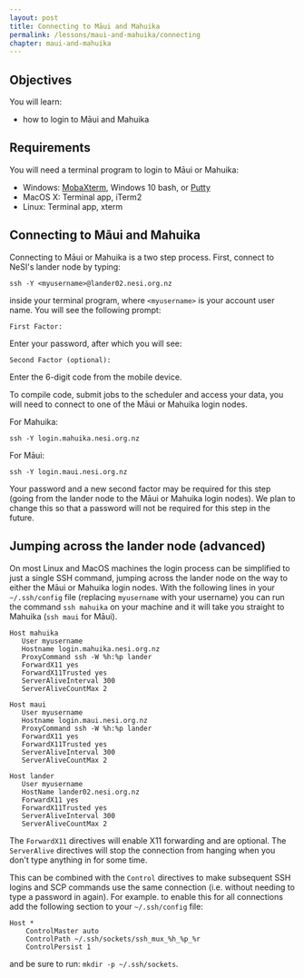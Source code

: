 ```yaml
---
layout: post
title: Connecting to Māui and Mahuika
permalink: /lessons/maui-and-mahuika/connecting
chapter: maui-and-mahuika
---
```


## Objectives

You will learn:

* how to login to Māui and Mahuika

## Requirements

You will need a terminal program to login to Māui or Mahuika:

- Windows: [MobaXterm](https://mobaxterm.mobatek.net/), Windows 10 bash, or [Putty](https://www.putty.org/)
- MacOS X: Terminal app, iTerm2
- Linux: Terminal app, xterm

## Connecting to Māui and Mahuika

Connecting to Māui or Mahuika is a two step process. First, connect to NeSI's lander node by typing:
```
ssh -Y <myusername>@lander02.nesi.org.nz
```
inside your terminal program, where `<myusername>` is your account user name. You will see the following prompt:
```
First Factor:
```
Enter your password, after which you will see:
```
Second Factor (optional):
```
Enter the 6-digit code from the mobile device. 

To compile code, submit jobs to the scheduler and access your data, you will need to connect to one of the Māui or Mahuika login nodes.

For Mahuika:
```
ssh -Y login.mahuika.nesi.org.nz
```

For Māui:
```
ssh -Y login.maui.nesi.org.nz
```

Your password and a new second factor may be required for this step (going from the lander node to the Māui or Mahuika login nodes). We plan to change this so that a password will not be required for this step in the future.

## Jumping across the lander node (advanced)

On most Linux and MacOS machines the login process can be simplified to just a single SSH command, jumping across the lander node on the way to either the Māui or Mahuika login nodes. With the following lines in your `~/.ssh/config` file (replacing `myusername` with your username) you can run the command `ssh mahuika` on your machine and it will take you straight to Mahuika (`ssh maui` for Māui). 

```
Host mahuika
   User myusername
   Hostname login.mahuika.nesi.org.nz
   ProxyCommand ssh -W %h:%p lander
   ForwardX11 yes
   ForwardX11Trusted yes
   ServerAliveInterval 300
   ServerAliveCountMax 2

Host maui
   User myusername
   Hostname login.maui.nesi.org.nz
   ProxyCommand ssh -W %h:%p lander
   ForwardX11 yes
   ForwardX11Trusted yes
   ServerAliveInterval 300
   ServerAliveCountMax 2

Host lander
   User myusername
   HostName lander02.nesi.org.nz
   ForwardX11 yes
   ForwardX11Trusted yes
   ServerAliveInterval 300
   ServerAliveCountMax 2
```

The `ForwardX11` directives will enable X11 forwarding and are optional. The `ServerAlive` directives will stop the connection from hanging when you don't type anything in for some time.

This can be combined with the `Control` directives to make subsequent SSH logins and SCP commands use the same connection (i.e. without needing to type a password in again). For example. to enable this for all connections add the following section to your `~/.ssh/config` file:
```
Host *
    ControlMaster auto
    ControlPath ~/.ssh/sockets/ssh_mux_%h_%p_%r
    ControlPersist 1
```
and be sure to run: `mkdir -p ~/.ssh/sockets`.

